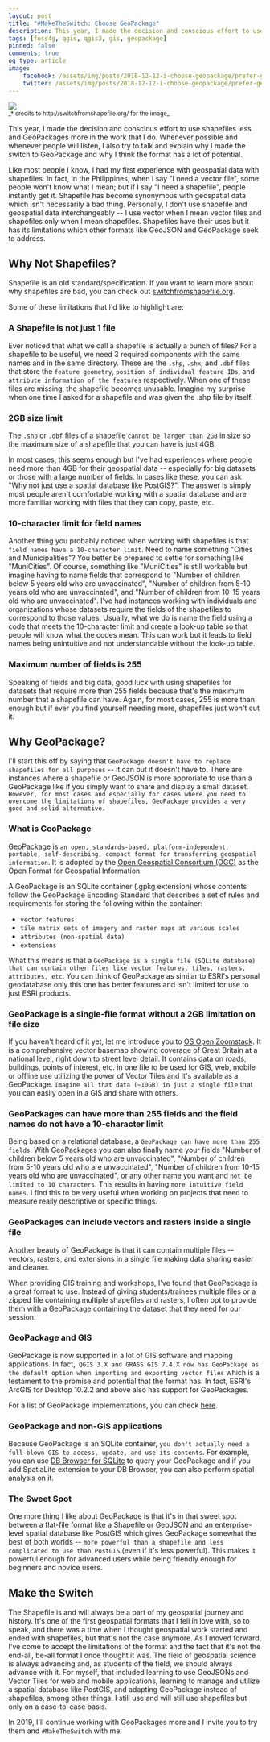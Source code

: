 ```yaml
---
layout: post
title: "#MakeTheSwitch: Choose GeoPackage"
description: This year, I made the decision and conscious effort to use shapefiles less and GeoPackages more in the work that I do. Whenever possible and whenever people will listen, I also try to talk and explain why I made the switch to GeoPackage and why I think the format has a lot of potential.
tags: [foss4g, qgis, qgis3, gis, geopackage]
pinned: false
comments: true
og_type: article
image:
    facebook: /assets/img/posts/2018-12-12-i-choose-geopackage/prefer-geopackage.png
    twitter: /assets/img/posts/2018-12-12-i-choose-geopackage/prefer-geopackage.png
---
```


<div class="col-lg-12 img-container"><img class="img-fluid post-img img-shadow" src="{{ site.baseurl }}/assets/img/posts/2018-12-12-i-choose-geopackage/prefer-geopackage.png"></div>
<small>_* credits to http://switchfromshapefile.org/ for the image_</small>

This year, I made the decision and conscious effort to use shapefiles less and GeoPackages more in the work that I do. Whenever possible and whenever people will listen, I also try to talk and explain why I made the switch to GeoPackage and why I think the format has a lot of potential.

Like most people I know, I had my first experience with geospatial data with shapefiles. In fact, in the Philippines, when I say "I need a vector file", some people won't know what I mean; but if I say "I need a shapefile", people instantly get it. Shapefile has become synonymous with geospatial data which isn't necessarily a bad thing. Personally, I don't use shapefile and geospatial data interchangeably -- I use vector when I mean vector files and shapefiles only when I mean shapefiles. Shapefiles have their uses but it has its limitations which other formats like GeoJSON and GeoPackage seek to address.

## Why Not Shapefiles?
Shapefile is an old standard/specification. If you want to learn more about why shapefiles are bad, you can check out [switchfromshapefile.org](http://switchfromshapefile.org/).

Some of these limitations that I'd like to highlight are:

### A Shapefile is not just 1 file
Ever noticed that what we call a shapefile is actually a bunch of files? For a shapefile to be useful, we need 3 required components with the same names and in the same directory. These are the ```.shp```, ```.shx```, and ```.dbf``` files that store the ```feature geometry```, ```position of individual feature IDs```, and ```attribute information of the features``` respectively. When one of these files are missing, the shapefile becomes unusable. Imagine my surprise when one time I asked for a shapefile and was given the .shp file by itself.

### 2GB size limit
The ```.shp``` or ```.dbf``` files of a shapefile ```cannot be larger than 2GB``` in size so the maximum size of a shapefile that you can have is just 4GB.

In most cases, this seems enough but I've had experiences where people need more than 4GB for their geospatial data -- especially for big datasets or those with a large number of fields. In cases like these, you can ask "Why not just use a spatial database like PostGIS?". The answer is simply most people aren't comfortable working with a spatial database and are more familiar working with files that they can copy, paste, etc.

### 10-character limit for field names
Another thing you probably noticed when working with shapefiles is that ```field names have a 10-character limit```. Need to name something "Cities and Municipalities"? You better be prepared to settle for something like "MuniCities". Of course, something like "MuniCities" is still workable but imagine having to name fields that correspond to "Number of children below 5 years old who are unvaccinated", "Number of children from 5-10 years old who are unvaccinated", and "Number of children from 10-15 years old who are unvaccinated". I've had instances working with individuals and organizations whose datasets require the fields of the shapefiles to correspond to those values. Usually, what we do is name the field using a code that meets the 10-character limit and create a look-up table so that people will know what the codes mean. This can work but it leads to field names being unintuitive and not understandable without the look-up table.

### Maximum number of fields is 255
Speaking of fields and big data, good luck with using shapefiles for datasets that require more than 255 fields because that's the maximum number that a shapefile can have. Again, for most cases, 255 is more than enough but if ever you find yourself needing more, shapefiles just won't cut it.

## Why GeoPackage?
I'll start this off by saying that ```GeoPackage doesn't have to replace shapefiles for all purposes``` -- it can but it doesn't have to. There are instances where a shapefile or GeoJSON is more approriate to use than a GeoPackage like if you simply want to share and display a small dataset. ```However, for most cases and especially for cases where you need to overcome the limitations of shapefiles, GeoPackage provides a very good and solid alternative.```

### What is GeoPackage
[GeoPackage](http://www.geopackage.org/) is ```an open, standards-based, platform-independent, portable, self-describing, compact format for transferring geospatial information```. It is adopted by the [Open Geospatial Consortium (OGC)](http://www.opengeospatial.org/) as the Open Format for Geospatial Information.

A GeoPackage is an SQLite container (.gpkg extension) whose contents follow the GeoPackage Encoding Standard that describes a set of rules and requirements for storing the following within the container:
* ```vector features```
* ```tile matrix sets of imagery and raster maps at various scales```
* ```attributes (non-spatial data)```
* ```extensions```

What this means is that a ```GeoPackage is a single file (SQLite database) that can contain other files like vector features, tiles, rasters, attributes, etc```. You can think of GeoPackage as similar to ESRI's personal geodatabase only this one has better features and isn't limited for use to just ESRI products.

### GeoPackage is a single-file format without a 2GB limitation on file size
If you haven't heard of it yet, let me introduce you to [OS Open Zoomstack](https://www.ordnancesurvey.co.uk/business-and-government/products/os-open-zoomstack.html). It is a comprehensive vector basemap showing coverage of Great Britain at a national level, right down to street level detail. It contains data on roads, buildings, points of interest, etc. in one file to be used for GIS, web, mobile or offline use utilizing the power of Vector Tiles and it's available as a GeoPackage. ```Imagine all that data (~10GB) in just a single file``` that you can easily open in  a GIS and share with others.

### GeoPackages can have more than 255 fields and the field names do not have a 10-character limit
Being based on a relational database, a ```GeoPackage can have more than 255 fields```. With GeoPackages you can also finally name your fields "Number of children below 5 years old who are unvaccinated", "Number of children from 5-10 years old who are unvaccinated", "Number of children from 10-15 years old who are unvaccinated", or any other name you want and ```not be limited to 10 characters```. This results in having ```more intuitive field names```. I find this to be very useful when working on projects that need to measure really descriptive or specific things.

### GeoPackages can include vectors and rasters inside a single file
Another beauty of GeoPackage is that it can contain multiple files -- vectors, rasters, and extensions in a single file making data sharing easier and cleaner.

When providing GIS training and workshops, I've found that GeoPackage is a great format to use. Instead of giving students/trainees multiple files or a zipped file containing multiple shapefiles and rasters, I often opt to provide them with a GeoPackage containing the dataset that they need for our session.

### GeoPackage and GIS
GeoPackage is now supported in a lot of GIS software and mapping applications. In fact,``` QGIS 3.X and GRASS GIS 7.4.X now has GeoPackage as the default option when importing and exporting vector files``` which is a testament to the promise and potential that the format has. In fact, ESRI's ArcGIS for Desktop 10.2.2 and above also has support for GeoPackages.

For a list of GeoPackage implementations, you can check [here](http://www.geopackage.org/implementations.html).

### GeoPackage and non-GIS applications
Because GeoPackage is an SQLite container, ```you don't actually need a full-blown GIS to access, update, and use its contents```. For example, you can use [DB Browser for SQLite](http://sqlitebrowser.org/) to query your GeoPackage and if you add SpatiaLite extension to your DB Browser, you can also perform spatial analysis on it.

### The Sweet Spot
One more thing I like about GeoPackage is that it's in that sweet spot between a flat-file format like a Shapefile or GeoJSON and an enterprise-level spatial database like PostGIS which gives GeoPackage somewhat the best of both worlds -- ```more powerful than a shapefile and less complicated to use than PostGIS``` (even if it's less powerful). This makes it powerful enough for advanced users while being friendly enough for beginners and novice users.

## Make the Switch
The Shapefile is and will always be a part of my geospatial journey and history. It's one of the first geospatial formats that I fell in love with, so to speak, and there was a time when I thought geospatial work started and ended with shapefiles, but that's not the case anymore. As I moved forward, I've come to accept the limitations of the format and the fact that it's not the end-all, be-all format I once thought it was. The field of geospatial science is always advancing and, as students of the field, we should always advance with it. For myself, that included learning to use GeoJSONs and Vector Tiles for web and mobile applications, learning to manage and utilize a spatial database like PostGIS, and adapting GeoPackage instead of shapefiles, among other things. I still use and will still use shapefiles but only on a case-to-case basis.

In 2019, I'll continue working with GeoPackages more and I invite you to try them and ```#MakeTheSwitch``` with me.
